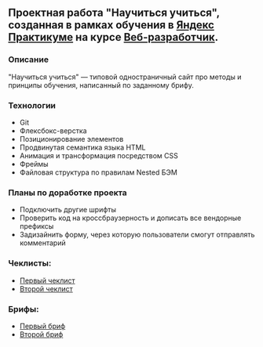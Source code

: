## Проектная работа "Научиться учиться", cозданная в рамках обучения в [Яндекс Практикуме](https://practicum.yandex.ru/) на курсе [Веб-разработчик](https://practicum.yandex.ru/web/).
### Описание
"Научиться учиться" — типовой одностраничный сайт про методы и принципы обучения, написанный по заданному брифу.
### Технологии
* Git
* Флексбокс-верстка
* Позиционирование элементов
* Продвинутая семантика языка HTML
* Анимация и трансформация посредством CSS
* Фреймы
* Файловая структура по правилам Nested БЭМ
### Планы по доработке проекта
* Подключить другие шрифты
* Проверить код на кроссбраузерность и дописать все вендорные префиксы
* Задизайнить форму, через которую пользователи смогут отправлять комментарий
### Чеклисты:
* [Первый чеклист](https://code.s3.yandex.net/web-developer/checklists-pdf/new-program/checklist-1.pdf)
* [Второй чеклист](https://code.s3.yandex.net/web-developer/checklists-pdf/new-program/checklist-2.pdf)
### Брифы:
* [Первый бриф](https://code.s3.yandex.net/web-developer/project-1/sprint-1-brief.pdf)
* [Второй бриф](https://code.s3.yandex.net/web-developer/project-1/sprint-2-brief.pdf)